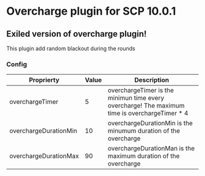 # Overcharge plugin for SCP 10.0.1
## Exiled version of overcharge plugin!

This plugin add random blackout during the rounds

### Config
|Proprierty|Value|Description|
|-|-|-|
|overchargeTimer|5|overchargeTimer is the minimun time every overcharge! The maximum time is overchargeTimer * 4|
|overchargeDurationMin|10|overchargeDurationMin is the minumum duration of the overcharge|
|overchargeDurationMax|90|overchargeDurationMan is the maximum duration of the overcharge|